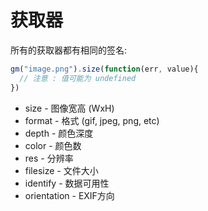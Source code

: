 # 获取器

所有的获取器都有相同的签名:

```js
gm("image.png").size(function(err, value){
  // 注意 : 值可能为 undefined
})
```

* size - 图像宽高 (WxH)
* format - 格式 (gif, jpeg, png, etc)
* depth - 颜色深度
* color - 颜色数
* res - 分辨率
* filesize - 文件大小
* identify - 数据可用性
* orientation - EXIF方向
